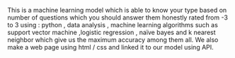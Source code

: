 This is a machine learning model which is able to know your type based on number of questions which you should answer them honestly rated from -3 to 3
using : python , data analysis , machine learning algorithms such as support vector machine ,logistic regression , naïve bayes and k nearest neighbor which give us the maximum accuracy among them all.
We also make a web page using html / css and linked it to our model using API.
